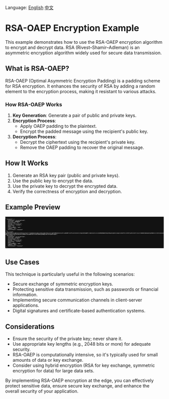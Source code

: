 <div align="left">
  Language:
  <a title="English" href="README.md">English</a>
  <a title="中文" href="README.zh-CN.md">中文</a>
</div>

# RSA-OAEP Encryption Example

This example demonstrates how to use the RSA-OAEP encryption algorithm to encrypt and decrypt data. RSA (Rivest–Shamir–Adleman) is an asymmetric encryption algorithm widely used for secure data transmission.

## What is RSA-OAEP?

RSA-OAEP (Optimal Asymmetric Encryption Padding) is a padding scheme for RSA encryption. It enhances the security of RSA by adding a random element to the encryption process, making it resistant to various attacks.

### How RSA-OAEP Works

1. **Key Generation**: Generate a pair of public and private keys.
2. **Encryption Process**:
   - Apply OAEP padding to the plaintext.
   - Encrypt the padded message using the recipient's public key.
3. **Decryption Process**: 
   - Decrypt the ciphertext using the recipient's private key.
   - Remove the OAEP padding to recover the original message.

## How It Works

1. Generate an RSA key pair (public and private keys).
2. Use the public key to encrypt the data.
3. Use the private key to decrypt the encrypted data.
4. Verify the correctness of encryption and decryption.

## Example Preview

![RSA-OAEP Example Preview](../../assets/images/rsa-oaep-preview.avif)

## Use Cases

This technique is particularly useful in the following scenarios:

- Secure exchange of symmetric encryption keys.
- Protecting sensitive data transmission, such as passwords or financial information.
- Implementing secure communication channels in client-server applications.
- Digital signatures and certificate-based authentication systems.

## Considerations

- Ensure the security of the private key; never share it.
- Use appropriate key lengths (e.g., 2048 bits or more) for adequate security.
- RSA-OAEP is computationally intensive, so it's typically used for small amounts of data or key exchange.
- Consider using hybrid encryption (RSA for key exchange, symmetric encryption for data) for large data sets.

By implementing RSA-OAEP encryption at the edge, you can effectively protect sensitive data, ensure secure key exchange, and enhance the overall security of your application.